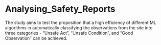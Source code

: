 # Analysing_Safety_Reports
The study aims to test the proposition that a high efficiency of different ML algorithms in automatically classifying the observations from the site into three categories - “Unsafe Act”, “Unsafe Condition”, and “Good Observation” can be achieved. 
